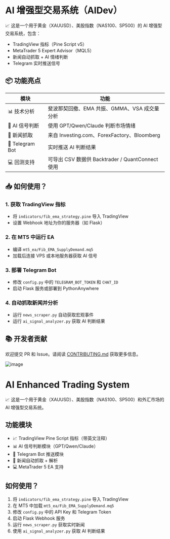 
# AI 增强型交易系统（AIDev）

📈 这是一个用于黄金（XAUUSD）、美股指数（NAS100、SP500）的 AI 增强型交易系统，包含：

- TradingView 指标（Pine Script v5）
- MetaTrader 5 Expert Advisor（MQL5）
- 新闻自动抓取 + AI 情绪判断
- Telegram 实时推送信号

## 📦 功能亮点

| 模块 | 功能 |
|------|------|
| 📊 技术分析 | 斐波那契回撤、EMA 共振、GMMA、VSA 成交量分析 |
| 🧠 AI 信号判断 | 使用 GPT/Qwen/Claude 判断市场情绪 |
| 📰 新闻抓取 | 来自 Investing.com、ForexFactory、Bloomberg |
| 🤖 Telegram Bot | 实时推送 AI 判断结果 |
| 💻 回测支持 | 可导出 CSV 数据供 Backtrader / QuantConnect 使用 |

## 📥 如何使用？

### 1. 获取 TradingView 指标
- 将 `indicators/fib_ema_strategy.pine` 导入 TradingView
- 设置 Webhook 地址为你的服务器（如 Flask）

### 2. 在 MT5 中运行 EA
- 编译 `mt5_ea/Fib_EMA_SupplyDemand.mq5`
- 加载后连接 VPS 或本地服务器获取 AI 信号

### 3. 部署 Telegram Bot
- 修改 `config.py` 中的 `TELEGRAM_BOT_TOKEN` 和 `CHAT_ID`
- 启动 Flask 服务或部署到 PythonAnywhere

### 4. 自动抓取新闻并分析
- 运行 `news_scraper.py` 自动获取宏观事件
- 运行 `ai_signal_analyzer.py` 获取 AI 判断结果

## 📚 开发者贡献

欢迎提交 PR 和 Issue。请阅读 [CONTRIBUTING.md](CONTRIBUTING.md) 获取更多信息。

![image](https://github.com/user-attachments/assets/904350fb-75b1-4521-8c7b-52930cdea872)


# AI Enhanced Trading System

📈 这是一个用于黄金（XAUUSD）、美股指数（NAS100、SP500）和外汇市场的 AI 增强型交易系统。

## 功能模块

- 📈 TradingView Pine Script 指标（带英文注释）
- 📊 AI 信号判断模块（GPT/Qwen/Claude）
- 🤖 Telegram Bot 推送模块
- 📰 新闻自动抓取 + 解析
- 💻 MetaTrader 5 EA 支持

## 如何使用？

1. 将 `indicators/fib_ema_strategy.pine` 导入 TradingView
2. 在 MT5 中加载 `mt5_ea/Fib_EMA_SupplyDemand.mq5`
3. 修改 `config.py` 中的 API Key 和 Telegram Token
4. 启动 Flask Webhook 服务
5. 运行 `news_scraper.py` 获取实时新闻
6. 使用 `ai_signal_analyzer.py` 获取 AI 判断结果

